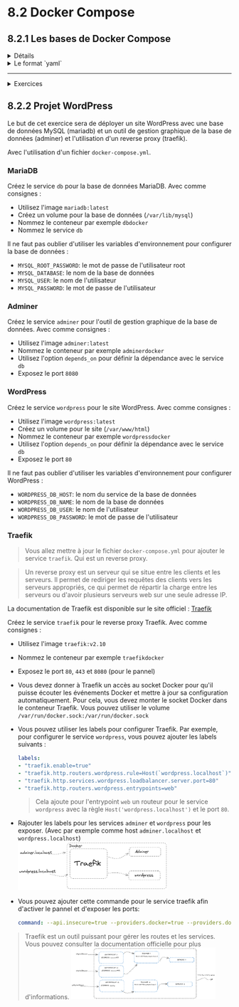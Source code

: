 # 8.2 Docker Compose

## 8.2.1 Les bases de Docker Compose

<details><summary>Détails</summary>

Docker compose permet de définir et de gérer des applications multi-conteneurs. Il permet de définir les services, les réseaux et les volumes dans un fichier YAML.  

Il permet donc de configurer les paramètres d'un conteneur, de définir les dépendances entre les conteneurs et de les lancer en une seule commande, d'avoir plusieurs conteneurs.

#### La structure de base d'un fichier `docker-compose.yml`

```yaml
version: '3.8'

x-common-varibles:

services:
  service1:
    image: image1
    ports:
      - "8080:80"
    volumes:
      - /path/to/volume:/container/path
    networks:
      - network1
    depends_on:
      - service2

  service2:
    image: image2
    ports:
      - "8081:80"
    volumes:
      - /path/to/volume:/container/path
    networks:
      - network1

networks:
    network1:
        driver: bridge

volumes:
    volume1:
        driver: local
```

Explications:
- `version`: la version de la syntaxe de Docker Compose
- `services`: les services à lancer
- `service1`, `service2`: les noms des services
- `image`: l'image à utiliser
- `ports`: les ports à exposer
- `volumes`: les volumes à monter
- `networks`: les réseaux à utiliser
- `depends_on`: les dépendances entre les services
- ...
  
#### Les commandes de base

- `docker compose up`: pour lancer les services
- `docker compose down`: pour arrêter les services
- `docker compose ps`: pour afficher les services
- `docker compose logs`: pour afficher les logs des services
- `docker compose exec`: pour exécuter une commande dans un service
- ...

Il existe aussi des options (comme avec la commande docker):

- `docker compose up -d`: pour lancer les services en arrière-plan
- `docker compose up --build`: pour construire les images avant de lancer les services
- ...

> Vous pouvez consulter la documentation officielle de Docker Compose pour plus d'informations.
> [Docker Compose](https://docs.docker.com/compose/)

</details>

<details><summary>Le format `yaml`</summary>

Docker compose utilise le format `yaml` pour définir les services, les réseaux et les volumes.

Le format `yaml` est un format de sérialisation de données qui est facile à lire et à écrire pour les humains. Il est souvent utilisé pour écrire des fichiers de configuration.

#### Les règles de base

- Les données sont indentées pour définir la structure
- Les données sont séparées par des deux-points `:`
- Les listes sont définies par des tirets `-`
- Les commentaires commencent par un dièse `#`
- Les chaînes de caractères sont définies par des guillemets simples `'` ou doubles `"`
- ...

</details>

---

<details><summary>Exercices</summary>

<details><summary>Exercice 1</summary>

Créez un fichier `docker-compose.yml` pour lancer un serveur web (Nginx) et un serveur de base de données (MySQL).

<details><summary>Solution</summary>

```yaml
version: '3.8'

services:
  web:
    image: nginx:latest
    ports:
      - "8080:80"
    volumes:
      - /path/to/volume:/usr/share/nginx/html
    networks:
      - network1

  db:
    image: mysql:latest
    ports:
      - "3306:3306"
    volumes:
      - /path/to/volume:/var/lib/mysql
    networks:
      - network1

networks:
    network1:
        driver: bridge
```

</details>

</details>

</details>

## 8.2.2 Projet WordPress

Le but de cet exercice sera de déployer un site WordPress avec une base de données MySQL (mariadb) et un outil de gestion graphique de la base de données (adminer) et l'utilisation d'un reverse proxy (traefik).

Avec l'utilisation d'un fichier `docker-compose.yml`.
### MariaDB

Créez le service `db` pour la base de données MariaDB.
Avec comme consignes :
- Utilisez l'image `mariadb:latest`
- Créez un volume pour la base de données (`/var/lib/mysql`)
- Nommez le conteneur par exemple `dbdocker`
- Nommez le service `db`

Il ne faut pas oublier d'utiliser les variables d'environnement pour configurer la base de données :

- `MYSQL_ROOT_PASSWORD`: le mot de passe de l'utilisateur root
- `MYSQL_DATABASE`: le nom de la base de données
- `MYSQL_USER`: le nom de l'utilisateur
- `MYSQL_PASSWORD`: le mot de passe de l'utilisateur

### Adminer

Créez le service `adminer` pour l'outil de gestion graphique de la base de données.
Avec comme consignes :
- Utilisez l'image `adminer:latest`
- Nommez le conteneur par exemple `adminerdocker`
- Utilisez l'option `depends_on` pour définir la dépendance avec le service `db`
- Exposez le port `8080`

### WordPress

Créez le service `wordpress` pour le site WordPress.
Avec comme consignes :

- Utilisez l'image `wordpress:latest`
- Créez un volume pour le site (`/var/www/html`)
- Nommez le conteneur par exemple `wordpressdocker`
- Utilisez l'option `depends_on` pour définir la dépendance avec le service `db`
- Exposez le port `80`

Il ne faut pas oublier d'utiliser les variables d'environnement pour configurer WordPress :

- `WORDPRESS_DB_HOST`: le nom du service de la base de données
- `WORDPRESS_DB_NAME`: le nom de la base de données
- `WORDPRESS_DB_USER`: le nom de l'utilisateur
- `WORDPRESS_DB_PASSWORD`: le mot de passe de l'utilisateur

### Traefik

> Vous allez mettre à jour le fichier `docker-compose.yml` pour ajouter le service `traefik`. Qui est un reverse proxy.

> Un reverse proxy est un serveur qui se situe entre les clients et les serveurs. Il permet de rediriger les requêtes des clients vers les serveurs appropriés, ce qui permet de répartir la charge entre les serveurs ou d'avoir plusieurs serveurs web sur une seule adresse IP.

La documentation de Traefik est disponible sur le site officiel : [Traefik](https://doc.traefik.io/traefik/)

Créez le service `traefik` pour le reverse proxy Traefik.
Avec comme consignes :

- Utilisez l'image `traefik:v2.10`
- Nommez le conteneur par exemple `traefikdocker`
- Exposez le port `80`, `443` et `8080` (pour le pannel)
- Vous devez donner à Traefik un accès au socket Docker pour qu'il puisse écouter les événements Docker et mettre à jour sa configuration automatiquement. Pour cela, vous devez monter le socket Docker dans le conteneur Traefik. Vous pouvez utiliser le volume `/var/run/docker.sock:/var/run/docker.sock`
- Vous pouvez utiliser les labels pour configurer Traefik. Par exemple, pour configurer le service `wordpress`, vous pouvez ajouter les labels suivants :

  ```yaml
  labels:
  - "traefik.enable=true"
  - "traefik.http.routers.wordpress.rule=Host(`wordpress.localhost`)"
  - "traefik.http.services.wordpress.loadbalancer.server.port=80"
  - "traefik.http.routers.wordpress.entrypoints=web"
  ```
  > Cela ajoute pour l'entrypoint `web` un routeur pour le service `wordpress` avec la règle `Host('wordpress.localhost')` et le port `80`.

- Rajouter les labels pour les services `adminer` et `wordpress` pour les exposer. (Avec par exemple comme host `adminer.localhost` et `wordpress.localhost`)
  <img src="img/DC_projet.png" width="70%">

- Vous pouvez ajouter cette commande pour le service traefik afin d'activer le pannel et d'exposer les ports:
  
    ```yaml
    command: --api.insecure=true --providers.docker=true --providers.docker.exposedbydefault=false --entrypoints.web.address=:80 --entrypoints.websecure.address=:443
    ```



> Traefik est un outil puissant pour gérer les routes et les services. Vous pouvez consulter la documentation officielle pour plus d'informations.
> <img src="img/traefik.png" width="70%">